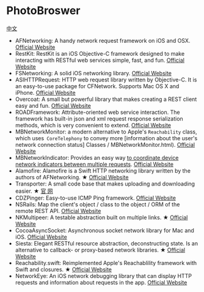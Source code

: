 # PhotoBroswer
[中文](https://github.com/dzp181/Network/blob/master/README.md)

* AFNetworking: A handy network request framework on iOS and OSX. [Official Website](https://github.com/AFNetworking/AFNetworking)
* RestKit: RestKit is an iOS Objective-C framework designed to make interacting with RESTful web services simple, fast, and fun. [Official Website](https://github.com/RestKit/RestKit)
* FSNetworking: A solid iOS networking library. [Official Website](https://github.com/foursquare/FSNetworking)
* ASIHTTPRequest: HTTP web request library written by Objective-C. It is an easy-to-use package for CFNetwork. Supports Mac OS X and iPhone. [Official Website](https://github.com/pokeb/asi-http-request)
* Overcoat: A small but powerful library that makes creating a REST client easy and fun. [Official Website](https://github.com/Overcoat/Overcoat)
* ROADFramework: Attribute-oriented web service interaction. The framework has built-in json and xml request response serialization methods, which is very convenient to extend. [Official Website](https://github.com/epam/road-ios-framework)
* MBNetworkMonitor: a modern alternative to Apple's `Reachability` class, which uses` CoreTelephony` to convey more [information about the user's network connection status] Classes / MBNetworkMonitor.html). [Official Website](https://github.com/emaloney/MBToolbox/blob/master/Code/Network/MBNetworkMonitor.h)
* MBNetworkIndicator: Provides an easy way [to coordinate device network indicators between multiple requests](https://rawgit.com/emaloney/MBToolbox/master/Documentation/html/Classes/MBNetworkIndicator.html). [Official Website](https://github.com/emaloney/MBToolbox/blob/master/Code/Network/MBNetworkIndicator.h)
* Alamofire: Alamofire is a Swift HTTP networking library written by the authors of AFNetworking. ★ [Official Website](https://github.com/Alamofire/Alamofire)
* Transporter: A small code base that makes uploading and downloading easier. ★ [官 网](https://github.com/nghialv/Transporter)
* CDZPinger: Easy-to-use ICMP Ping framework. [Official Website](https://github.com/cdzombak/CDZPinger)
* NSRails: Map the client's object / class to the object / ORM of the remote REST API. [Official Website](https://github.com/dingbat/nsrails)
* NKMultipeer: A testable abstraction built on multiple links. ★ [Official Website](https://github.com/nathankot/NKMultipeer)
* CocoaAsyncSocket: Asynchronous socket network library for Mac and iOS. [Official Website](https://github.com/robbiehanson/CocoaAsyncSocket)
* Siesta: Elegant RESTful resource abstraction, deconstructing state. Is an alternative to callback- or proxy-based network libraries. ★ [Official Website](https://bustoutsolutions.github.io/siesta/)
* Reachability.swift: Reimplemented Apple's Reachablility framework with Swift and closures. ★ [Official Website](https://github.com/ashleymills/Reachability.swift)
* NetworkEye: An iOS network debugging library that can display HTTP requests and information about requests in the app. [Official Website](https://github.com/coderyi/NetworkEye)
